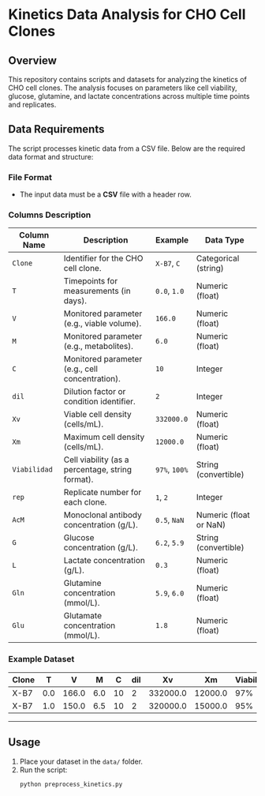 # Kinetics Data Analysis for CHO Cell Clones

## Overview
This repository contains scripts and datasets for analyzing the kinetics of CHO cell clones. The analysis focuses on parameters like cell viability, glucose, glutamine, and lactate concentrations across multiple time points and replicates.

## Data Requirements
The script processes kinetic data from a CSV file. Below are the required data format and structure:

### File Format
- The input data must be a **CSV** file with a header row.

### Columns Description
| **Column Name** | **Description**                                   | **Example**      | **Data Type**          |
|------------------|---------------------------------------------------|------------------|------------------------|
| `Clone`          | Identifier for the CHO cell clone.               | `X-B7`, `C`      | Categorical (string)   |
| `T`              | Timepoints for measurements (in days).           | `0.0`, `1.0`     | Numeric (float)        |
| `V`              | Monitored parameter (e.g., viable volume).       | `166.0`          | Numeric (float)        |
| `M`              | Monitored parameter (e.g., metabolites).         | `6.0`            | Numeric (float)        |
| `C`              | Monitored parameter (e.g., cell concentration).  | `10`             | Integer                |
| `dil`            | Dilution factor or condition identifier.         | `2`              | Integer                |
| `Xv`             | Viable cell density (cells/mL).                  | `332000.0`       | Numeric (float)        |
| `Xm`             | Maximum cell density (cells/mL).                 | `12000.0`        | Numeric (float)        |
| `Viabilidad`     | Cell viability (as a percentage, string format). | `97%`, `100%`    | String (convertible)   |
| `rep`            | Replicate number for each clone.                 | `1`, `2`         | Integer                |
| `AcM`            | Monoclonal antibody concentration (g/L).         | `0.5`, `NaN`     | Numeric (float or NaN) |
| `G`              | Glucose concentration (g/L).                    | `6.2`, `5.9`     | String (convertible)   |
| `L`              | Lactate concentration (g/L).                    | `0.3`            | Numeric (float)        |
| `Gln`            | Glutamine concentration (mmol/L).               | `5.9`, `6.0`     | Numeric (float)        |
| `Glu`            | Glutamate concentration (mmol/L).               | `1.8`            | Numeric (float)        |

### Example Dataset
| Clone | T   | V     | M    | C  | dil | Xv       | Xm     | Viabilidad | rep | AcM  | G       | L     | Gln   | Glu   |
|-------|-----|-------|------|----|-----|----------|--------|------------|-----|------|---------|-------|-------|-------|
| X-B7  | 0.0 | 166.0 | 6.0  | 10 | 2   | 332000.0 | 12000.0| 97%        | 1   | NaN  | 6.2     | 0.3   | 5.9   | 1.8   |
| X-B7  | 1.0 | 150.0 | 6.5  | 10 | 2   | 320000.0 | 15000.0| 95%        | 1   | 0.5  | 6.0     | 0.4   | 5.8   | 1.9   |

---

## Usage
1. Place your dataset in the `data/` folder.
2. Run the script:
   ```bash
   python preprocess_kinetics.py
